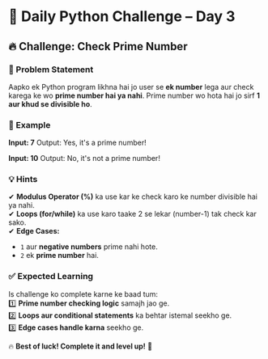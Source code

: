 # 🐍 Daily Python Challenge – Day 3 
## 🔥 Challenge: Check Prime Number  

### 📌 Problem Statement  
Aapko ek Python program likhna hai jo user se **ek number** lega aur check karega ke wo **prime number hai ya nahi**. Prime number wo hota hai jo sirf **1 aur khud se divisible ho**.  

### 🔹 Example  
**Input: 7**
Output: Yes, it's a prime number!

**Input: 10**
Output: No, it's not a prime number!


### 💡 Hints  
✔ **Modulus Operator (%)** ka use kar ke check karo ke number divisible hai ya nahi.  
✔ **Loops (for/while)** ka use karo taake 2 se lekar (number-1) tak check kar sako.  
✔ **Edge Cases:**  
   - `1` aur **negative numbers** prime nahi hote.  
   - `2` ek **prime number** hai.  

### ✅ Expected Learning  
Is challenge ko complete karne ke baad tum:  
1️⃣ **Prime number checking logic** samajh jao ge.  
2️⃣ **Loops aur conditional statements** ka behtar istemal seekho ge.  
3️⃣ **Edge cases handle karna** seekho ge.  

🔥 **Best of luck! Complete it and level up!** 🚀  
